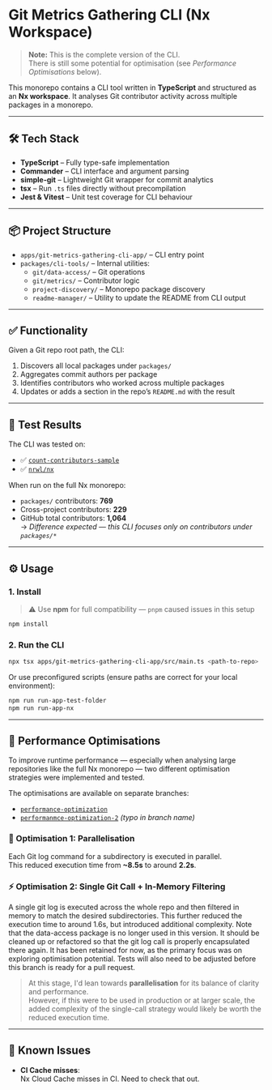 # Git Metrics Gathering CLI (Nx Workspace)

> **Note:** This is the complete version of the CLI.  
> There is still some potential for optimisation (see _Performance Optimisations_ below).

This monorepo contains a CLI tool written in **TypeScript** and structured as an **Nx workspace**. It analyses Git contributor activity across multiple packages in a monorepo.

---

## 🛠 Tech Stack

- **TypeScript** – Fully type-safe implementation
- **Commander** – CLI interface and argument parsing
- **simple-git** – Lightweight Git wrapper for commit analytics
- **tsx** – Run `.ts` files directly without precompilation
- **Jest & Vitest** – Unit test coverage for CLI behaviour

---

## 📦 Project Structure

- `apps/git-metrics-gathering-cli-app/` – CLI entry point
- `packages/cli-tools/` – Internal utilities:
  - `git/data-access/` – Git operations
  - `git/metrics/` – Contributor logic
  - `project-discovery/` – Monorepo package discovery
  - `readme-manager/` – Utility to update the README from CLI output

---

## ✅ Functionality

Given a Git repo root path, the CLI:

1. Discovers all local packages under `packages/`
2. Aggregates commit authors per package
3. Identifies contributors who worked across multiple packages
4. Updates or adds a section in the repo’s `README.md` with the result

---

## 🧪 Test Results

The CLI was tested on:

- ✅ [`count-contributors-sample`](https://github.com/nrwl/count-contributors-sample)
- ✅ [`nrwl/nx`](https://github.com/nrwl/nx)

When run on the full Nx monorepo:

- `packages/` contributors: **769**
- Cross-project contributors: **229**
- GitHub total contributors: **1,064**  
  → _Difference expected — this CLI focuses only on contributors under `packages/*`_

---

## ⚙️ Usage

### 1. Install

> ⚠️ Use **npm** for full compatibility — `pnpm` caused issues in this setup

```bash
npm install
```

### 2. Run the CLI

```bash
npx tsx apps/git-metrics-gathering-cli-app/src/main.ts <path-to-repo>
```

Or use preconfigured scripts (ensure paths are correct for your local environment):

```bash
npm run run-app-test-folder
npm run run-app-nx
```

---

## 🧪 Performance Optimisations

To improve runtime performance — especially when analysing large repositories like the full Nx monorepo — two different optimisation strategies were implemented and tested.

The optimisations are available on separate branches:

- [`performance-optimization`](https://github.com/W12ONE/nx-take-home-npm/tree/performance-optimization)
- [`performanmce-optimization-2`](https://github.com/W12ONE/nx-take-home-npm/tree/performanmce-optimization-2) _(typo in branch name)_

### 🚀 Optimisation 1: Parallelisation

Each Git log command for a subdirectory is executed in parallel.  
This reduced execution time from **~8.5s** to around **2.2s**.

### ⚡️ Optimisation 2: Single Git Call + In-Memory Filtering

A single git log is executed across the whole repo and then filtered in memory to match the desired subdirectories.
This further reduced the execution time to around 1.6s, but introduced additional complexity.
Note that the data-access package is no longer used in this version. It should be cleaned up or refactored so that the git log call is properly encapsulated there again.
It has been retained for now, as the primary focus was on exploring optimisation potential.
Tests will also need to be adjusted before this branch is ready for a pull request.

> At this stage, I'd lean towards **parallelisation** for its balance of clarity and performance.  
> However, if this were to be used in production or at larger scale, the added complexity of the single-call strategy would likely be worth the reduced execution time.

---

## 🐞 Known Issues

- **CI Cache misses**:  
  Nx Cloud Cache misses in CI. Need to check that out.
